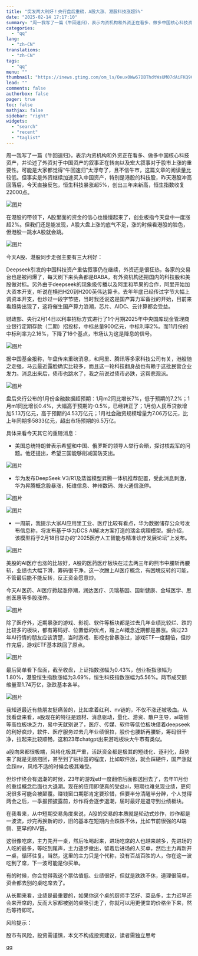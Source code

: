 ```yaml
---
title: "突发两大利好！央行盘后重磅，A股大涨、港股科技涨超5%"
date: "2025-02-14 17:17:10"
summary: "周一我写了一篇《牛回速归》，表示内资机构和外资正在看多、做多中国核心科技资产，并论述了外资对于中国资..."
categories:
  - "qq"
lang:
  - "zh-CN"
translations:
  - "zh-CN"
tags:
  - "qq"
menu: ""
thumbnail: "https://inews.gtimg.com/om_ls/Oeux0Ww67DBThdtWsUM07dAiFKQ9CtQ3nD7SjfuJpIYNsAA_640360/0"
lead: ""
comments: false
authorbox: false
pager: true
toc: false
mathjax: false
sidebar: "right"
widgets:
  - "search"
  - "recent"
  - "taglist"
---
```


周一我写了一篇《牛回速归》，表示内资机构和外资正在看多、做多中国核心科技资产，并论述了外资对于中国资产的叙事正在转向以及宏大叙事对于股市上涨的重要性。可能是大家都觉得“牛回速归”太浮夸了，且不信牛市，这篇文章的阅读量比较低。但事实是外资继续加速买入中国资产，特别是港股的科技股，昨天港股冲高回落后，今天直接反包，恒生科技暴涨超5%，创出三年来新高，恒生指数收复22000点。

![图片](https://inews.gtimg.com/news_bt/Ol5lXj1Cb8OHoMRKumShU5YTH51qOJFNwqtUhS0YfvkyMAA/641)

在港股的带领下，A股里面的资金的信心也慢慢起来了，创业板指今天盘中一度涨超2%。但我们还是能发现，A股大盘上涨的底气不足，涨的时候看港股的脸色，但港股一跳水A股就会跳。

![图片](https://inews.gtimg.com/news_bt/Oe7hpgz_RPgvxhs9UDNZLZZBhcCpeVw325AM7TC1tAAjEAA/641)

今天A股、港股同步走强主要有三大利好：

Deepseek引发的中国科技资产重估叙事仍在继续，外资还是很狂热，各家的交易台也是被问爆了，每天刷下来头条都是BABA，有外资机构还把国内的科技股和美股做对标。另外由于deepseek的现象级传播以及阿里和苹果的合作，阿里开始加大资本开支，听说在横扫H20到H200英伟达算卡。去年年底已经传过字节大幅上调资本开支，也炒过一段字节链，当时我还说这是国产算力军备战的开始，目前来看趋势出现了，这将催生国产算力浪潮，芯片、AIDC、云计算都会受益。

财政部、央行2月14日以利率招标方式进行了1个月期2025年中央国库现金管理商业银行定期存款（二期）招投标，中标总量900亿元，中标利率2%。而11月份的中标利率为2.16%，下降了16个基点，市场认为这是降息的信号。

![图片](https://inews.gtimg.com/news_bt/OKZKIpjYFBaFFbo__g2komuub1M4ePGJPV2TPG2kUrx_0AA/641)

据中国基金报称，午盘传来重磅消息，和阿里、腾讯等多家科技公司有关，港股随之走强，马云最近露脸确实比较多，而且这一轮科技翻身战也有赖于这批民营企业发力。消息出来后，债市也跳水了，我之前说过债市必跌，这帮悲观派。

![图片](https://inews.gtimg.com/news_bt/OSU7PLfZDbugeBKT8aodcb15zMgVI6Y-HBCgBh4dWifkMAA/641)

盘后央行公布的1月份金融数据超预期：1月m2同比增长7%，低于预期的7.2%；1月m1同比增长0.4%，大幅高于预期的-0.5%，已经转正了；1月份人民币贷款增加5.13万亿元，高于预期的4.53万亿元；1月社会融资规模增量为7.06万亿元，比上年同期多5833亿元，超出市场预期的6.5万亿。

具体来看今天其它的重磅消息：

* 美国总统特朗普表示希望和中国、俄罗斯的领导人举行会晤，探讨核裁军的问题。他还提出，希望三国能够削减国防支出。

![图片](https://inews.gtimg.com/news_bt/OlEaVuVoOxP1UOBg59tSfnoWcI-iuzW--bvaQNIYx-9eQAA/641)

* 华为发布DeepSeek V3/R1及蒸馏模型昇腾一体机推荐配置，受此消息刺激，华为昇腾概念股暴涨，拓维信息、神州数码、烽火通信涨停。

![图片](https://inews.gtimg.com/news_bt/O95x0vYm239_A_bSlCiZZ1TWOqfX9hl8pXj2t4lvcLZ6oAA/641)

![图片](https://inews.gtimg.com/news_bt/OSbSlpCh9xrAB0rEN7lOTv1Vzs-OpOG4ns4UUBjVESL60AA/641)

* 一周前，我提示大家AI应用里工业、医疗比较有看点，华为数据储存公众号发布信息称，将发布基于华为DCS AI解决方案打造的瑞金病理模型。据介绍，该模型将于2月18日举办的“2025医疗人工智能与精准诊疗发展论坛”上发布。

![图片](https://inews.gtimg.com/news_bt/O9jZNT_87V6heRhtAnw09Hrn2hflkc9brZ0A-03FOHGNYAA/641)

美股的AI医疗也涨的比较好，A股的医药医疗板块在过去两三年的熊市中腰斩再腰斩，业绩也大幅下滑，筹码很干净。这一次蹭上AI医疗概念，有困境反转的可能，不管最后能不能反转，反正资金愿意炒。

今天AI医药、AI医疗掀起涨停潮，润达医疗、贝瑞基因、国新健康、金域医学、思创医惠等多股涨停。

![图片](https://inews.gtimg.com/news_bt/Omi6faHdRAbrNjvBWVikh1B4fVgkPoaM1hkt6nDEviUPoAA/641)

除了医疗外，近期暴涨的游戏、影视、软件等板块都是过去几年业绩比较烂、跌的比较多的板块，都有筹码好、位置低的优点，蹭上AI概念近期都是暴涨。做过23年AI行情的朋友应该清楚，当时游戏、影视也曾暴涨过，游戏ETF一度翻倍，但炒作完后，游戏ETF基本跌回了原点。

![图片](https://inews.gtimg.com/news_bt/OgHfGk33WAszH62EvzFSvJoCkgbtbBR4NyXZeXieywnikAA/641)

最后简单看下盘面，截至收盘，上证指数涨幅为0.43%，创业板指涨幅为1.80%，港股恒生指数涨幅为3.69%，恒生科技指数涨幅为5.56%。两市成交额缩量至1.74万亿，涨跌基本各半。

![图片](https://inews.gtimg.com/news_bt/OO2vwI-7fYGsA5c-E_WA6zvx3HmRTT0H-ce8R2-Jrm1eoAA/641)

我知道最近有些朋友挺痛苦的，比如拿着红利、nv链的，不仅不涨还被吸血。从我看盘来看，a股现在的特征是题材、消息驱动，量化、游资、散户主导，ai端侧等高位板块乏力，易中天就别说了，医疗、传媒、软件等低位板块借着de­e­p­s­e­ek的利好疯炒，软件、医疗服务过去几年业绩很拉，股价也腰斩再腰斩，筹码很干净，拉起来比较顺畅，这和23年ch­a­t­g­pt出来游戏板块大牛市有类似。

a股向来都很极端，风格化极其严重，活跃资金都是极其的短线化、逐利化，趋势来了就是无脑抱团，甚至到了贴标签的程度，比如软件涨，就会踩硬件，国产涨就会踩nv，风格不适的时候会极其难受。

但炒作终会有退潮的时候，23年的游戏etf一度翻倍后面都送回去了，去年11月份的重组概念后面也大退潮。现在的应用即使真的受益ai，短期也难兑现业绩，更何况很多可能会被颠覆。赚钱窗口期那肯定要珍惜，但要半分清醒半分醉，个人觉得两会之后，一季报预披露前，炒作将会逐步退潮，届时最好是退守到业绩板块。

在我看来，从中短期交易角度来说，A股的交易的本质就是轮动式炒作，炒作都是一波流，炒完再换新的炒，旧的基本在短期内会跌跌不休，比如节前很强的AI端侧、更早的NV链。

这很像吃席，主力先开一桌，然后吆喝起来，进场吃席的人也越来越多，先进场的人吃的最多，等吃到尾声，主力逐步撤出，留着后进场的人买单，然后主力再新开一桌，循环往复。当然，这里的主力只是个代称，没有百战百胜的人，你在这一波吃到了席，下一波可能是你买单。

有的时候，你会觉得我这个票估值低、业绩很好，但就是跌跌不休，道理很简单，资金都去别的桌吃席去了。

从长期来看，业绩是最重要的，如果你这个桌的厨师手艺好、菜品多，主力迟早还会来开席的，反而大家都被别的桌吸引走了，你就可以用更便宜的价格坐下来，然后等待即可。

风险提示：

股市有风险，投资需谨慎，本文不构成投资建议，读者需独立思考

[qq](https://new.qq.com/rain/a/20250214A06RDK00)
